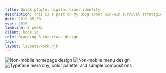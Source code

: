 ```yaml
---
title: Quick playful digital brand identity
description: This is a post on My Blog about win-win survival strategies.
date: 2019-05-30
year: 2019
timeline: 2 weeks
client: hook.io
role: Branding & interface design
tags:
layout: layouts/work.njk
---
```

<img
  class='post-img'
  src='../../img/hook/home.png'
  srcset=''
  alt='Non-mobile homepage design'
/>
<img
  class='post-img'
  src='../../img/hook/menu.png'
  srcset=''
  alt='Non-mobile menu design'
/>
<img
  class='post-img'
  src='../../img/hook/visual-language.png'
  srcset=''
  alt='Typeface hierarchy, color palette, and sample compositions'
/>
